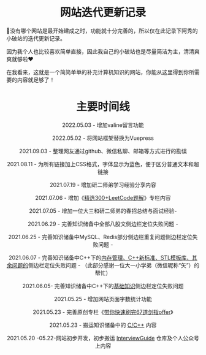 <p id="网站迭代更新记录"></p>

<h1 align="center">网站迭代更新记录</h1>
🎉没有哪个网站是最开始建成之时，功能就十分完善的，所以仅在此记录下阿秀的小破站的迭代更新记录。

因为我个人也比较喜欢简单直接，因此我自己的小破站也是尽量简洁为主，清清爽爽就够啦❤️

在我看来，这就是一个简简单单的补充计算机知识的网站，你能从这里得到你所需要的内容就足够了！

<!--

大家也不要让我给这个网站加什么各种酷炫的功能，你尽管提！加了算我输！

<div align="center">
    <img style="align:center;"  src="https://cdn.jsdelivr.net/gh/forthespada/mediaImage2@4.8/202106/任性.png" style="zoom:10%;" />
</div>
-->



<div align="center">
  <h1>
    主要时间线
  </h1>

 

2022.05.03 - 增加valine留言功能

2022.05.02 - 将网站框架替换为Vuepress

2021.09.03 - 整理网友通过github、微信私聊、邮箱等方式进行的勘误

2021.08.11 - 为所有链接加上CSS格式，字体显示为蓝色，便于区分普通文本和超链接

2021.07.19 - 增加研二师弟学习经验分享内容

2021.07.06 - 增加《[精选300+LeetCode题解](https://interviewguide.cn/#/Doc/Knowledge/%E7%AE%97%E6%B3%95/LeetCode%E9%A2%98%E8%A7%A3/README)》专栏内容

2021.07.05 - 增加一位大三和研二师弟的春招总结与面试经验-

2021.06.29 - 完善知识储备中全部八股文侧边栏定位失败问题 - 

 2021.06.25 - 完善知识储备中MySQL、Redis部分侧边栏重复问题侧边栏定位失败问题 -

2021.06.07 - 完善知识储备中C++下的[内存管理、C++新标准、STL模板库、其余问题的](Doc/Knowledge/C++/README.md)侧边栏定位失败问题 - （此部分感谢一位大一小学弟（微信昵称“矢”）的帮忙）

2021.06.05- 完善知识储备中C++下的[基础知识](Doc/Knowledge/C++/基础语法/基础语法.md)侧边栏定位失败问题

2021.05.25 - 增加网站页面字数统计功能 

2021.05.23 - 完善原创专栏《[带你快速刷完67道剑指offer](https://interviewguide.cn/#/Doc/Knowledge/%E7%AE%97%E6%B3%95/%E5%B8%A6%E4%BD%A0%E5%BF%AB%E9%80%9F%E5%88%B7%E5%AE%8C67%E9%81%93%E5%89%91%E6%8C%87offer/README)》

2021.05.23 - 搬运知识储备中的 [C/C++](Doc/Knowledge/C++/README.md) 内容

2021.05.20 -05.22-网站初步开发，初步搬运 [InterviewGuide](https://github.com/forthespada/InterviewGuide) 仓库及个人公众号上内容









